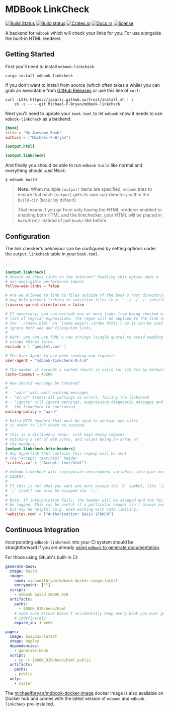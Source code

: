 # MDBook LinkCheck

[![Build Status](https://travis-ci.org/Michael-F-Bryan/mdbook-linkcheck.svg?branch=master)](https://travis-ci.org/Michael-F-Bryan/mdbook-linkcheck)
[![Build status](https://ci.appveyor.com/api/projects/status/5ysqtugw3205omc1?svg=true)](https://ci.appveyor.com/project/Michael-F-Bryan/mdbook-linkcheck)
[![Crates.io](https://img.shields.io/crates/v/mdbook-linkcheck.svg)](https://crates.io/crates/mdbook-linkcheck)
[![Docs.rs](https://docs.rs/mdbook-linkcheck/badge.svg)](https://docs.rs/mdbook-linkcheck/)
[![license](https://img.shields.io/github/license/michael-f-bryan/mdbook-linkcheck.svg)](https://github.com/Michael-F-Bryan/mdbook-linkcheck/blob/master/LICENSE)

A backend for `mdbook` which will check your links for you. For use alongside
the built-in HTML renderer.

## Getting Started

First you'll need to install `mdbook-linkcheck`.

```
cargo install mdbook-linkcheck
```

If you don't want to install from source (which often takes a while) you can
grab an executable from [GitHub Releases][releases] or use this line of
`curl`:

```console
curl -LSfs https://japaric.github.io/trust/install.sh | \
    sh -s -- --git Michael-F-Bryan/mdbook-linkcheck
```

Next you'll need to update your `book.toml` to let `mdbook` know it needs to
use `mdbook-linkcheck` as a backend.

```toml
[book]
title = "My Awesome Book"
authors = ["Michael-F-Bryan"]

[output.html]

[output.linkcheck]
```

And finally you should be able to run `mdbook build` like normal and everything
should *Just Work*.

```
$ mdbook build
```

> **Note:** When multiple `[output]` items are specified, `mdbook` tries to
> ensure that each `[output]` gets its own sub-directory within the `build-dir`
> (`book/` by default).
>
> That means if you go from only having the HTML renderer enabled to enabling
> both HTML and the linkchecker, your HTML will be placed in `book/html/`
> instead of just `book/` like before.

## Configuration

The link checker's behaviour can be configured by setting options under the
`output.linkcheck` table in your `book.toml`.

```toml
...

[output.linkcheck]
# Should we check links on the internet? Enabling this option adds a
# non-negligible performance impact
follow-web-links = false

# Are we allowed to link to files outside of the book's root directory? This
# may help prevent linking to sensitive files (e.g. "../../../../etc/shadow")
traverse-parent-directories = false

# If necessary, you can exclude one or more links from being checked with a
# list of regular expressions. The regex will be applied to the link href (i.e.
# the `./index.html` in `[some page](./index.html)`) so it can be used to
# ignore both web and filesystem links.
#
# Hint: you can use TOML's raw strings (single quote) to avoid needing to
# escape things twice.
exclude = [ 'google\.com' ]

# The User-Agent to use when sending web requests
user-agent = "mdbook-linkcheck-0.4.0"

# The number of seconds a cached result is valid for (12 hrs by default)
cache-timeout = 43200

# How should warnings be treated?
#
# - "warn" will emit warning messages
# - "error" treats all warnings as errors, failing the linkcheck
# - "ignore" will ignore warnings, suppressing diagnostic messages and allowing
#   the linkcheck to continuing
warning-policy = "warn"

# Extra HTTP headers that must be send to certain web sites
# in order to link check to succeed.
#
# This is a dictionary (map), with keys being regexes
# matching a set of web sites, and values being an array of
# the headers.
[output.linkcheck.http-headers]
# Any hyperlink that contains this regexp will be sent
# the "Accept: text/html" header
'crates\.io' = ["Accept: text/html"]

# mdbook-linkcheck will interpolate environment variables into your header via
# $IDENT.
#
# If this is not what you want you must escape the `$` symbol, like `\$TOKEN`.
# `\` itself can also be escaped via `\\`.
#
# Note: If interpolation fails, the header will be skipped and the failure will
# be logged. This can be useful if a particular header isn't always necessary,
# but may be helpful (e.g. when working with rate limiting).
'website\.com' = ["Authorization: Basic $TOKEN"]
```

## Continuous Integration

Incorporating `mdbook-linkcheck` into your CI system should be straightforward
if you are already [using `mdbook` to generate documentation][mdbook-ci].

For those using GitLab's built-in CI:

```yaml
generate-book:
  stage: build
  image:
    name: michaelfbryan/mdbook-docker-image:latest
    entrypoint: [""]
  script:
    - mdbook build $BOOK_DIR
  artifacts:
    paths:
      - $BOOK_DIR/book/html
    # make sure GitLab doesn't accidentally keep every book you ever generate
    # indefinitely
    expire_in: 1 week

pages:
  image: busybox:latest
  stage: deploy
  dependencies:
    - generate-book
  script:
    - cp -r $BOOK_DIR/book/html public
  artifacts:
    paths:
    - public
  only:
    - master
```

The [michaelfbryan/mdbook-docker-image][image] docker image is also available
on Docker hub and comes with the latest version of `mdbook` and
`mdbook-linkcheck` pre-installed.

[releases]: https://github.com/Michael-F-Bryan/mdbook-linkcheck/releases
[mdbook-ci]: https://rust-lang.github.io/mdBook/continuous-integration.html
[Michael-F-Bryan]: https://github.com/Michael-F-Bryan
[image]: https://hub.docker.com/r/michaelfbryan/mdbook-docker-image
